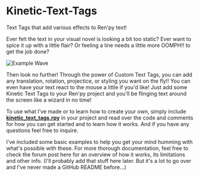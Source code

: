 # Kinetic-Text-Tags
 Text Tags that add various effects to Ren'py text!

Ever felt the text in your visual novel is looking a bit too static?
Ever want to spice it up with a little flair?
Or feeling a line needs a little more OOMPH!! to get the job done?


![Example Wave](https://github.com/SoDaRa/Kinetic-Text-Tags/blob/main/game/example_gifs/ExampleWaves.gif)

Then look no further! Through the power of Custom Text Tags, you can add any translation, rotation, projectice, or styling you want on the fly!!
You can even have your text react to the mouse a little if you'd like!
Just add some Kinetic Text Tags to your Ren'py project and you'll be flinging text around the screen like a wizard in no time!

To use what I've made or to learn how to create your own, simply include **[kinetic_text_tags.rpy](https://github.com/SoDaRa/Kinetic-Text-Tags/blob/main/game/kinetic_text_tags.rpy)** in your project and read over the code and comments for how you can get started and to learn how it works.
And if you have any questions feel free to inquire. 

I've included some basic examples to help you get your mind humming with what's possible with these. For more thorough documentation, feel free to check the forum post here for an overview of how it works, its limitations and other info.
(I'll probably add that stuff here later. But it's a lot to go over and I've never made a GitHub README before...)
